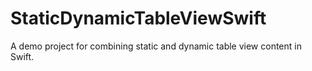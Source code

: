 # StaticDynamicTableViewSwift
A demo project for combining static and dynamic table view content in Swift.
